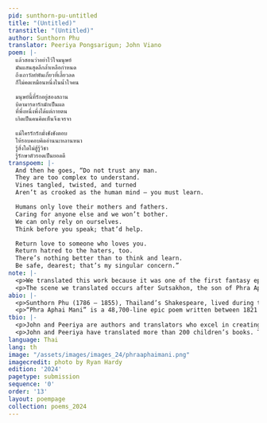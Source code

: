 ```yaml
---
pid: sunthorn-pu-untitled
title: "(Untitled)"
transtitle: "(Untitled)"
author: Sunthorn Phu
translator: Peeriya Pongsarigun; John Viano
poem: |-
  แล้วสอนว่าอย่าไว้ใจมนุษย์
  มันแสนสุดลึกล้ำเหลือกำหนด
  ถึงเถาวัลย์พันเกี่ยวที่เลี้ยวลด
  ก็ไม่คดเหมือนหนึ่งในน้ำใจคน

  มนุษย์นี้ที่รักอยู่สองสถาน
  บิดามารดารักมักเป็นผล
  ที่พึ่งหนึ่งพึ่งได้แต่กายตน
  เกิดเป็นคนคิดเห็นจึงเจรจา

  แม้ใครรักรักมั่งชังชังตอบ
  ให้รอบคอบคิดอ่านนะหลานหนา
  รู้สิ่งใดไม่สู้รู้วิชา
  รู้รักษาตัวรอดเป็นยอดดี
transpoem: |-
  And then he goes, “Do not trust any man.
  They are too complex to understand.
  Vines tangled, twisted, and turned
  Aren’t as crooked as the human mind — you must learn.

  Humans only love their mothers and fathers.
  Caring for anyone else and we won’t bother.
  We can only rely on ourselves.
  Think before you speak; that’d help.

  Return love to someone who loves you.
  Return hatred to the haters, too.
  There’s nothing better than to think and learn.
  Be safe, dearest; that’s my singular concern.”
note: |-
  <p>We translated this work because it was one of the first fantasy epics written in Thai. Sunthorn Phu’s imagination goes far beyond the typical genres and imagery of traditional Thai literature, which mainly discusses Buddhism, karma, and the concept of heaven and hell. He features fantastical creatures and situations like mermaids, demons, the magical onyx horse, a hermit who rode rainbows and a man who had a child with a mermaid. We also seek to increase awareness of and access to the works of Thailand’s most talented author (Amazon has only one listing of his work in English) and to share Thailand’s rich literary heritage with the world.</p>
  <p>The scene we translated occurs after Sutsakhon, the son of Phra Aphai Mani and the mermaid, has been robbed by the naked priest. The naked priest has stolen Sutsakhon’s magic cane and onyx horse, then pushes Sutsakhon off a cliff, but the hermit saves him and teaches him a life lesson, as in the poem. Thai children study this poem in primary school, and it has been a part of the curriculum for over sixty years. It is so popular that if you ask any Thai student (and many adults), they would most likely recite the passage from memory on the spot.</p>
abio: |-
  <p>Sunthorn Phu (1786 – 1855), Thailand’s Shakespeare, lived during the Rattanakosin Period between the reigns of King Rama I and King Rama IV. He was famous for his epic poetry and memoirs. He invented “internal rhyming” (rhymes within each half line that are additional to the standard Klon Suphap rhyme scheme — see translators’ note), which became his signature. In 1986, he was honored by UNESCO as a world poet and Thai children study his poems to this day.</p>
  <p>“Phra Aphai Mani” is a 48,700-line epic poem written between 1821 and 1845. During that time, Sunthorn Phu flourished because of King Rama II’s patronage, which stemmed from His love of literature and poetry. Phra Aphai Mani was completed early in the reign of King Rama III, which became Sunthorn Phu’s dark period because the King focused His patronage on commerce and economy instead of literature. Sunthorn Phu struggled financially and so became a Buddhist monk for eighteen years. Sunthorn Phu’s experience as a monk may have influenced the ending of the epic tale, as Phra Aphai Mani and several of his former wives embarked on a pilgrimage together, leaving the concerns of the secular world behind. It is common in Thailand that when people suffer grievously, they turn to Buddhism to detach themselves from their pain. Hence, it is plausible the titular character of Phra Aphai Mani represents Sunthorn Phu — how he saw himself and how he dealt with his struggles during his dark period.</p>
tbio: |-
  <p>John and Peeriya are authors and translators who excel in creating English language rhyme schemes which echo that of their sources, while accurately communicating the author’s message. They co-founded InterThaiMedia LLC to create media that brings people together across languages and cultures. InterThaiMedia’s first project was <em>Can You Carry Me?</em>, a children’s book about sibling rivalry. The second project was <em>Calm</em> by Cheewan Wisasa, an IBBY honor list book which helps children use their superpower of mindfulness to manage their feelings.</p>
  <p>John and Peeriya have translated more than 200 children’s books. They last published with <em>DoubleSpeak</em> in Spring 2023. InterThaiMedia provided voice-acting to the National Health Foundation of Thailand in a national effort to digitize children’s picture books, enabling a touch-and-say reading experience. Also, they are developing an application empowering children to learn English independently through use of color-coded grammar and vocabulary puzzles.</p>
language: Thai
lang: th
image: "/assets/images/images_24/phraaphaimani.png"
imagecredit: photo by Ryan Hardy
edition: '2024'
pagetype: submission
sequence: '0'
order: '13'
layout: poempage
collection: poems_2024
---
```

